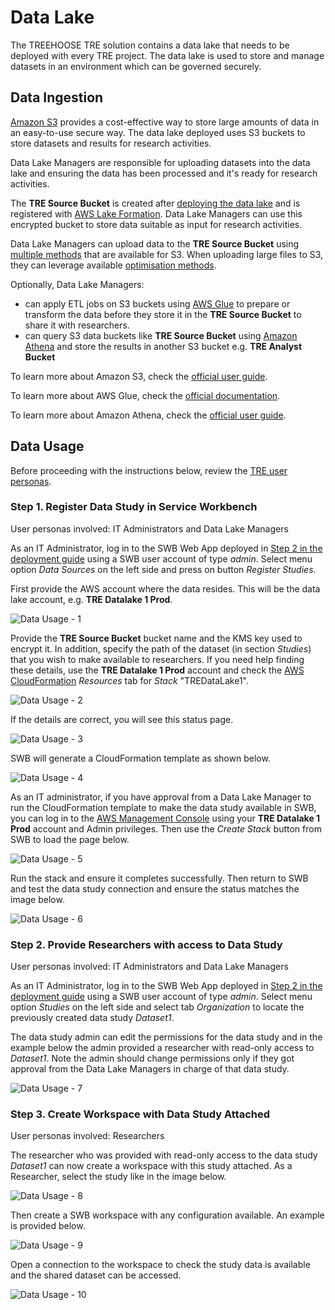 # Data Lake

The TREEHOOSE TRE solution contains a data lake that needs to be deployed
 with every TRE project. The data lake is used to store and manage datasets in an
 environment which can be governed securely.

## Data Ingestion

[Amazon S3](https://aws.amazon.com/s3/) provides a cost-effective way to store
 large amounts of data in an easy-to-use secure way. The data lake deployed
 uses S3 buckets to store datasets and results for research activities.

Data Lake Managers are responsible for uploading datasets into the data lake
 and ensuring the data has been processed and it's ready for research activities.

The **TRE Source Bucket** is created after
 [deploying the data lake](../deployment/Step3-CreateDataLake.md) and is registered
 with [AWS Lake Formation](https://aws.amazon.com/lake-formation/). Data Lake Managers
 can use this encrypted bucket to store data suitable as input for research activities.

Data Lake Managers can upload data to the **TRE Source Bucket** using
 [multiple methods](https://docs.aws.amazon.com/AmazonS3/latest/userguide/upload-objects.html)
 that are available for S3. When uploading large files to S3, they can leverage available
 [optimisation methods](https://aws.amazon.com/premiumsupport/knowledge-center/s3-upload-large-files/).

Optionally, Data Lake Managers:
* can apply ETL jobs on S3 buckets using [AWS Glue](https://aws.amazon.com/glue/) to prepare
 or transform the data before they store it in the **TRE Source Bucket** to share it with researchers.
* can query S3 data buckets like **TRE Source Bucket** using [Amazon Athena](https://aws.amazon.com/athena)
 and store the results in another S3 bucket e.g. **TRE Analyst Bucket**

To learn more about Amazon S3, check the
 [official user guide](https://docs.aws.amazon.com/AmazonS3/latest/userguide/Welcome.html).

To learn more about AWS Glue, check the
 [official documentation](https://docs.aws.amazon.com/glue/index.html).

To learn more about Amazon Athena, check the
 [official user guide](https://docs.aws.amazon.com/athena/latest/ug/getting-started.html).

## Data Usage

Before proceeding with the instructions below, review the
 [TRE user personas](../architecture/User-Personas.md).

### Step 1. Register Data Study in Service Workbench

User personas involved: IT Administrators and Data Lake Managers

As an IT Administrator, log in to the SWB Web App deployed in
 [Step 2 in the deployment guide](../deployment/Step2-DeployServiceWorkbench.md) using
 a SWB user account of type *admin*. Select menu option *Data Sources* on the left side
 and press on button *Register Studies*.

First provide the AWS account where the data resides. This will be the data lake account,
 e.g. **TRE Datalake 1 Prod**.

![Data Usage - 1](../../res/images/data_lake/DataUsage-1.png)

Provide the **TRE Source Bucket** bucket name and the KMS key used to encrypt it. In addition,
 specify the path of the dataset (in section *Studies*) that you wish to make available to researchers.
 If you need help finding these details, use the **TRE Datalake 1 Prod** account and check the
 [AWS CloudFormation](https://eu-west-2.console.aws.amazon.com/cloudformation/home?region=eu-west-2#/)
 *Resources* tab for *Stack* "TREDataLake1".

![Data Usage - 2](../../res/images/data_lake/DataUsage-2.png)

If the details are correct, you will see this status page.

![Data Usage - 3](../../res/images/data_lake/DataUsage-3.png)

SWB will generate a CloudFormation template as shown below.

![Data Usage - 4](../../res/images/data_lake/DataUsage-4.png)

As an IT administrator, if you have approval from a Data Lake Manager to run the
CloudFormation template to make the data study available in SWB, you can
log in to the [AWS Management Console](https://console.aws.amazon.com/)
 using your **TRE Datalake 1 Prod** account and Admin privileges. Then use the
 *Create Stack* button from SWB to load the page below.

![Data Usage - 5](../../res/images/data_lake/DataUsage-5.png)

Run the stack and ensure it completes successfully. Then return to SWB and test the
 data study connection and ensure the status matches the image below.

![Data Usage - 6](../../res/images/data_lake/DataUsage-6.png)

### Step 2. Provide Researchers with access to Data Study

User personas involved: IT Administrators and Data Lake Managers

As an IT Administrator, log in to the SWB Web App deployed in
 [Step 2 in the deployment guide](../deployment/Step2-DeployServiceWorkbench.md) using
 a SWB user account of type *admin*. Select menu option *Studies* on the left side
 and select tab *Organization* to locate the previously created data study *Dataset1*.

The data study admin can edit the permissions for the data study and in the example
 below the admin provided a researcher with read-only access to *Dataset1*. Note the
 admin should change permissions only if they got approval from the Data Lake Managers
 in charge of that data study.

![Data Usage - 7](../../res/images/data_lake/DataUsage-7.png)

### Step 3. Create Workspace with Data Study Attached

User personas involved: Researchers

The researcher who was provided with read-only access to the data study *Dataset1* can
 now create a workspace with this study attached. As a Researcher, select the study
 like in the image below.

![Data Usage - 8](../../res/images/data_lake/DataUsage-8.png)

Then create a SWB workspace with any configuration available. An example is provided below.

![Data Usage - 9](../../res/images/data_lake/DataUsage-9.png)

Open a connection to the workspace to check the study data is available and the shared
 dataset can be accessed.

![Data Usage - 10](../../res/images/data_lake/DataUsage-10.png)
